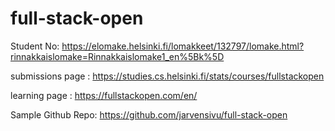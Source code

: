 # full-stack-open

Student No: https://elomake.helsinki.fi/lomakkeet/132797/lomake.html?rinnakkaislomake=Rinnakkaislomake1_en%5Bk%5D

submissions page : https://studies.cs.helsinki.fi/stats/courses/fullstackopen

learning page : https://fullstackopen.com/en/

Sample Github Repo: https://github.com/jarvensivu/full-stack-open
